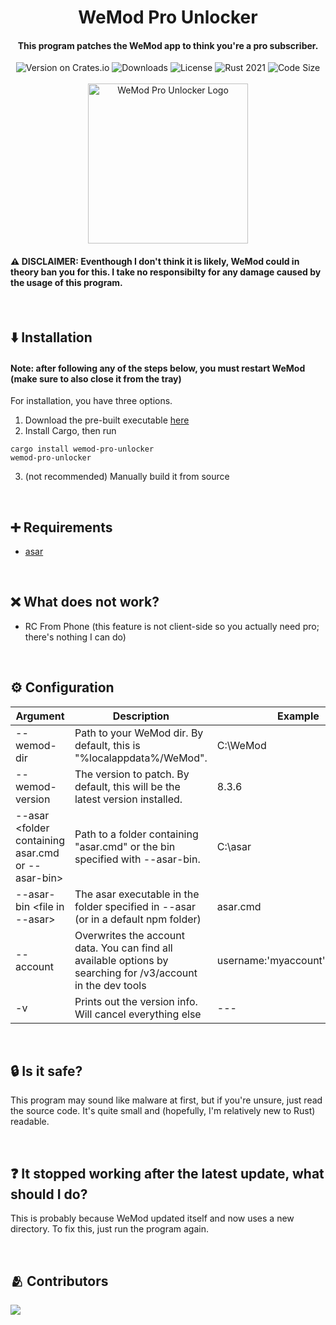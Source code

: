 <div align="center">
  <h1>WeMod Pro Unlocker</h1>
  <h4>This program patches the WeMod app to think you're a pro subscriber.</h4>
  <img src="https://img.shields.io/crates/v/wemod-pro-unlocker?color=purple" alt="Version on Crates.io">
  <img src="https://img.shields.io/crates/d/wemod-pro-unlocker?color=red" alt="Downloads">
  <img src="https://img.shields.io/crates/l/wemod-pro-unlocker?color=green" alt="License">


  <img src="https://img.shields.io/badge/rust-2021-orange?logo=rust" alt="Rust 2021">
  <img src="https://img.shields.io/github/languages/code-size/bennett-sh/wemod-pro-unlocker?color=yellow" alt="Code Size"><br/><br/>
  <img width="256" src="https://user-images.githubusercontent.com/110846042/204567385-4df3007c-7a63-40fd-9feb-f9f36aa43030.png" alt="WeMod Pro Unlocker Logo">
</div>

#### ⚠️ DISCLAIMER: Eventhough I don't think it is likely, WeMod could in theory ban you for this. I take no responsibilty for any damage caused by the usage of this program.

<br/>

## ⬇️ Installation
#### Note: after following any of the steps below, you must restart WeMod (make sure to also close it from the tray)
For installation, you have three options.
1. Download the pre-built executable [here](https://github.com/bennett-sh/wemod-pro-unlocker/releases/latest/download/wemod-pro-unlocker.exe)
2. Install Cargo, then run
```
cargo install wemod-pro-unlocker
wemod-pro-unlocker
```
3. (not recommended) Manually build it from source

<br/>

## ➕ Requirements
- [asar](https://github.com/electron/asar)

<br/>

## ❌ What does not work?
- RC From Phone (this feature is not client-side so you actually need pro; there's nothing I can do)

<br/>

## ⚙️ Configuration
| Argument                  	| Description                                                                                                                           	| Example
|---------------------------	|---------------------------------------------------------------------------------------------------------------------------------------	|----------------------------------
| --wemod-dir <dir>         	 	 	 	 	 	 	          	  | Path to your WeMod dir. By default, this is "%localappdata%/WeMod".                                         	| C:\WeMod
| --wemod-version <version> 	 	 	 	 	 	 	          	  | The version to patch. By default, this will be the latest version installed. 	                                | 8.3.6
| --asar <folder containing asar.cmd or --asar-bin>     | Path to a folder containing "asar.cmd" or the bin specified with --asar-bin.                                 	| C:\asar
| --asar-bin <file in --asar>                           | The asar executable in the folder specified in --asar (or in a default npm folder)                           	| asar.cmd
| --account <json>            	 	 	 	              	  | Overwrites the account data. You can find all available options by searching for /v3/account in the dev tools | username:'myaccount',email:'test'
| -v                          	 	 	 	 	            	  | Prints out the version info. Will cancel everything else                                                      | ---

<br/>

## 🔒 Is it safe?
This program may sound like malware at first, but if you're unsure, just read the source code. It's quite small and (hopefully, I'm relatively new to Rust) readable.

<br/>

## ❓ It stopped working after the latest update, what should I do?
This is probably because WeMod updated itself and now uses a new directory. To fix this, just run the program again.

<br/>

## 🫂 Contributors
<a href="https://github.com/bennett-sh/wemod-pro-unlocker/graphs/contributors">
  <img src="https://contrib.rocks/image?repo=bennett-sh/wemod-pro-unlocker" />
</a>
